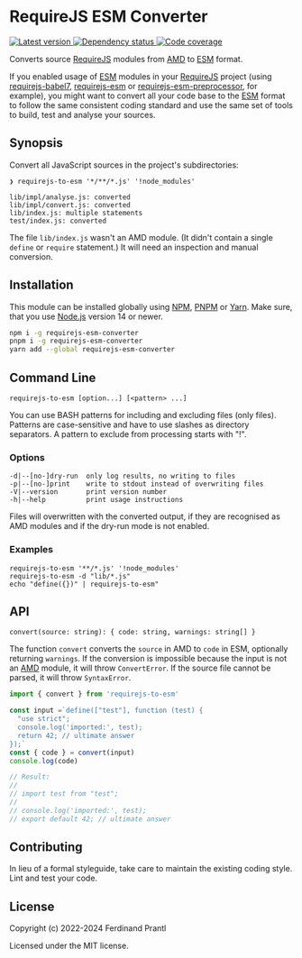 # RequireJS ESM Converter

[![Latest version](https://img.shields.io/npm/v/requirejs-esm-converter)
 ![Dependency status](https://img.shields.io/librariesio/release/npm/requirejs-esm-converter)
](https://www.npmjs.com/package/requirejs-esm-converter)
[![Code coverage](https://codecov.io/gh/prantlf/requirejs-esm-converter/branch/master/graph/badge.svg)](https://codecov.io/gh/prantlf/requirejs-esm-converter)

Converts source [RequireJS] modules from [AMD] to [ESM] format.

If you enabled usage of [ESM] modules in your [RequireJS] project (using [requirejs-babel7], [requirejs-esm] or [requirejs-esm-preprocessor], for example), you might want to convert all your code base to the [ESM] format to follow the same consistent coding standard and use the same set of tools to build, test and analyse your sources.

## Synopsis

Convert all JavaScript sources in the project's subdirectories:

    ❯ requirejs-to-esm '*/**/*.js' '!node_modules'

    lib/impl/analyse.js: converted
    lib/impl/convert.js: converted
    lib/index.js: multiple statements
    test/index.js: converted

The file `lib/index.js` wasn't an AMD module. (It didn't contain a single `define` or `require` statement.) It will need an inspection and manual conversion.

## Installation

This module can be installed globally using [NPM], [PNPM] or [Yarn]. Make sure, that you use [Node.js] version 14 or newer.

```sh
npm i -g requirejs-esm-converter
pnpm i -g requirejs-esm-converter
yarn add --global requirejs-esm-converter
```

## Command Line

    requirejs-to-esm [option...] [<pattern> ...]

You can use BASH patterns for including and excluding files (only files).
Patterns are case-sensitive and have to use slashes as directory separators.
A pattern to exclude from processing starts with "!".

### Options

    -d|--[no-]dry-run  only log results, no writing to files
    -p|--[no-]print    write to stdout instead of overwriting files
    -V|--version       print version number
    -h|--help          print usage instructions

Files will overwritten with the converted output, if they are recognised
as AMD modules and if the dry-run mode is not enabled.

### Examples

    requirejs-to-esm '**/*.js' '!node_modules'
    requirejs-to-esm -d "lib/*.js"
    echo "define({})" | requirejs-to-esm"

## API

    convert(source: string): { code: string, warnings: string[] }

The function `convert` converts the `source` in AMD to `code` in ESM, optionally returning `warnings`. If the conversion is impossible because the input is not an [AMD] module, it will throw `ConvertError`. If the source file cannot be parsed, it will throw `SyntaxError`.

```js
import { convert } from 'requirejs-to-esm'

const input =`define(["test"], function (test) {
  "use strict";
  console.log('imported:', test);
  return 42; // ultimate answer
});`
const { code } = convert(input)
console.log(code)

// Result:
//
// import test from "test";
//
// console.log('imported:', test);
// export default 42; // ultimate answer
```

## Contributing

In lieu of a formal styleguide, take care to maintain the existing coding style. Lint and test your code.

## License

Copyright (c) 2022-2024 Ferdinand Prantl

Licensed under the MIT license.

[RequireJS]: http://requirejs.org
[AMD]: https://github.com/amdjs/amdjs-api/blob/master/AMD.md#amd
[ESM]: https://developer.mozilla.org/en-US/docs/Web/JavaScript/Guide/Modules
[requirejs-babel7]: https://www.npmjs.com/package/requirejs-babel7
[requirejs-esm]: https://www.npmjs.com/package/requirejs-esm
[requirejs-esm-preprocessor]: https://www.npmjs.com/package/requirejs-esm-preprocessor
[Node.js]: http://nodejs.org/
[NPM]: https://www.npmjs.com/
[PNPM]: https://pnpm.io/
[Yarn]: https://yarnpkg.com/
